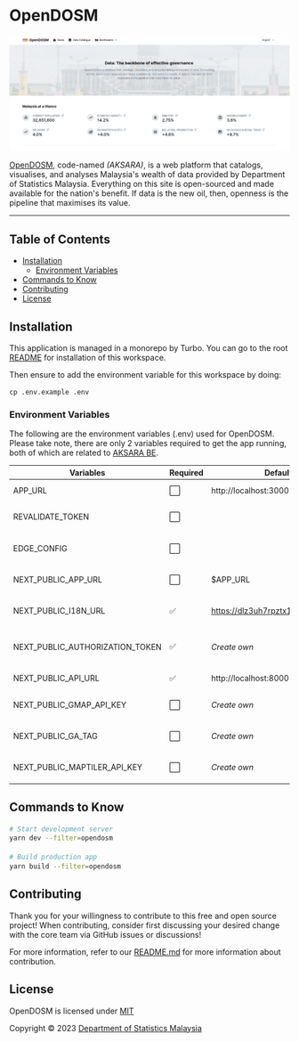 # OpenDOSM

![opendosm-github.png](./public/static/images/opendosm-github.png?raw=true)

[OpenDOSM](https://open.dosm.gov.my), code-named _(AKSARA)_, is a web platform that catalogs, visualises, and analyses Malaysia's wealth of data provided by Department of Statistics Malaysia. Everything on this site is open-sourced and made available for the nation's benefit. If data is the new oil, then, openness is the pipeline that maximises its value.

---

## Table of Contents

- [Installation](#installation)
  - [Environment Variables](#environment-variables)
- [Commands to Know](#commands-to-know)
- [Contributing](#contributing)
- [License](#license)

## Installation

This application is managed in a monorepo by Turbo. You can go to the root [README](../../README.md#installation) for installation of this workspace.

Then ensure to add the environment variable for this workspace by doing:

```
cp .env.example .env
```

### Environment Variables

The following are the environment variables (.env) used for OpenDOSM. Please take note, there are only 2 variables required to get the app running, both of which are related to [AKSARA BE](https://github.com/dosm-malaysia/aksara-back).

| Variables                       | Required | Default                              | Description                                     |
| ------------------------------- | -------- | ------------------------------------ | ----------------------------------------------- |
| APP_URL                         | ⬜️       | http://localhost:3000 (development)  | App domain. Optional                            |
| REVALIDATE_TOKEN                | ⬜️       |                                      | BE token to revalidate staitc site. Optional    |
| EDGE_CONFIG                     | ⬜️       |                                      | Add to use rolling token. Optional              |
| NEXT_PUBLIC_APP_URL             | ⬜️       | $APP_URL                             | App domain, made public. Optional               |
| NEXT_PUBLIC_I18N_URL            | ✅       | https://dlz3uh7rpztx1.cloudfront.net | i18n url. Used to serve translation json        |
| NEXT_PUBLIC_AUTHORIZATION_TOKEN | ✅       | _Create own_                         | Authorization token for AKSARA BE communication |
| NEXT_PUBLIC_API_URL             | ✅       | http://localhost:8000 (development)  | AKSARA BE base URL                              |
| NEXT_PUBLIC_GMAP_API_KEY        | ⬜️       | _Create own_                         | Google Maps API key. Optional                   |
| NEXT_PUBLIC_GA_TAG              | ⬜️       | _Create own_                         | Google Analytics Tag. Optional                  |
| NEXT_PUBLIC_MAPTILER_API_KEY    | ⬜️       | _Create own_                         | OpenStreetMap API key. Optional                 |

## Commands to Know

```bash
# Start development server
yarn dev --filter=opendosm

# Build production app
yarn build --filter=opendosm
```

## Contributing

Thank you for your willingness to contribute to this free and open source project! When contributing, consider first discussing your desired change with the core team via GitHub issues or discussions!

For more information, refer to our [README.md](../../README.md#contributing) for more information about contribution.

## License

OpenDOSM is licensed under [MIT](https://github.com/dosm-malaysia/aksara-front/blob/main/LICENSE.md)

Copyright © 2023 [Department of Statistics Malaysia](https://www.dosm.gov.my/v1_/)

